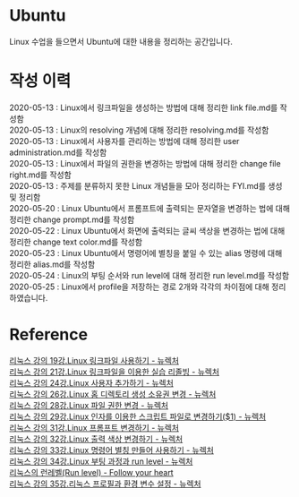 # Ubuntu
  
Linux 수업을 들으면서 Ubuntu에 대한 내용을 정리하는 공간입니다.  
  
# 작성 이력
  
2020-05-13 : Linux에서 링크파일을 생성하는 방법에 대해 정리한 link file.md를 작성함  
2020-05-13 : Linux의 resolving 개념에 대해 정리한 resolving.md를 작성함  
2020-05-13 : Linux에서 사용자를 관리하는 방법에 대해 정리한 user administration.md를 작성함  
2020-05-13 : Linux에서 파일의 권한을 변경하는 방법에 대해 정리한 change file right.md를 작성함  
2020-05-13 : 주제를 분류하지 못한 Linux 개념들을 모아 정리하는 FYI.md를 생성 및 정리함  
2020-05-20 : Linux Ubuntu에서 프롬프트에 출력되는 문자열을 변경하는 법에 대해 정리한 change prompt.md를 작성함  
2020-05-22 : Linux Ubuntu에서 화면에 출력되는 글씨 색상을 변경하는 법에 대해 정리한 change text color.md를 작성함  
2020-05-23 : Linux Ubuntu에서 명령어에 별칭을 붙일 수 있는 alias 명령에 대해 정리한 alias.md를 작성함  
2020-05-24 : Linux의 부팅 순서와 run level에 대해 정리한 run level.md를 작성함  
2020-05-25 : Linux에서 profile을 저장하는 경로 2개와 각각의 차이점에 대해 정리하였습니다.  
  
# Reference
  
<a href = "https://youtu.be/PJaI-Gpa0nw" target = "_blank">리눅스 강의 19강.Linux 링크파일 사용하기 - 뉴렉처</a>  
<a href = "https://youtu.be/W3dtihbctpU" target = "_blank">리눅스 강의 21강.Linux 링크파일을 이용한 실습 리졸빙 - 뉴렉처</a>  
<a href = "https://youtu.be/JQCE5-9NyNU" target = "_blank">리눅스 강의 24강.Linux 사용자 추가하기 - 뉴렉처</a>  
<a href = "https://youtu.be/vRRKGsMqiKE" target = "_blank">리눅스 강의 26강.Linux 홈 디렉토리 생성 소유권 변경 - 뉴렉처</a>  
<a href = "https://youtu.be/vRRKGsMqiKE" target = "_blank">리눅스 강의 28강.Linux 파일 권한 변경 - 뉴렉처</a>  
<a href = "https://youtu.be/lUOswaQavLY" target = "_blank">리눅스 강의 29강.Linux 인자를 이용한 스크립트 파일로 변경하기($1) - 뉴렉처</a>  
<a href = "https://youtu.be/yhnzrh_8zRY" target = "_blank">리눅스 강의 31강.Linux 프롬프트 변경하기 - 뉴렉처</a>  
<a href = "https://youtu.be/RV00G6Abbj0" target = "_blank">리눅스 강의 32강.Linux 출력 색상 변경하기 - 뉴렉처</a>  
<a href = "https://youtu.be/ZUKLKT3KMYE" target = "_blank">리눅스 강의 33강.Linux 명령어 별칭 만들어 사용하기 - 뉴렉처</a>  
<a href = "https://youtu.be/Y7VzJjTEOXc" target = "_blank">리눅스 강의 34강.Linux 부팅 과정과 run level - 뉴렉처</a>  
<a href = "https://kateee.tistory.com/51" target = "_blank">리눅스의 런레벨(Run level) - Follow your heart</a>  
<a href = "https://youtu.be/gRUV7sICeNc" target = "_blank">리눅스 강의 35강.리눅스 프로필과 환경 변수 설정 - 뉴렉처</a>  
